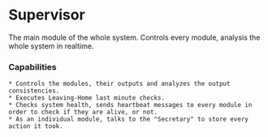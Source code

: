 # Supervisor
The main module of the whole system. Controls every module, analysis the whole system in realtime.
### Capabilities
	* Controls the modules, their outputs and analyzes the output consistencies.
	* Executes Leaving-Home last minute checks.
	* Checks system health, sends heartbeat messages to every module in order to check if they are alive, or not.
	* As an individual module, talks to the "Secretary" to store every action it took.